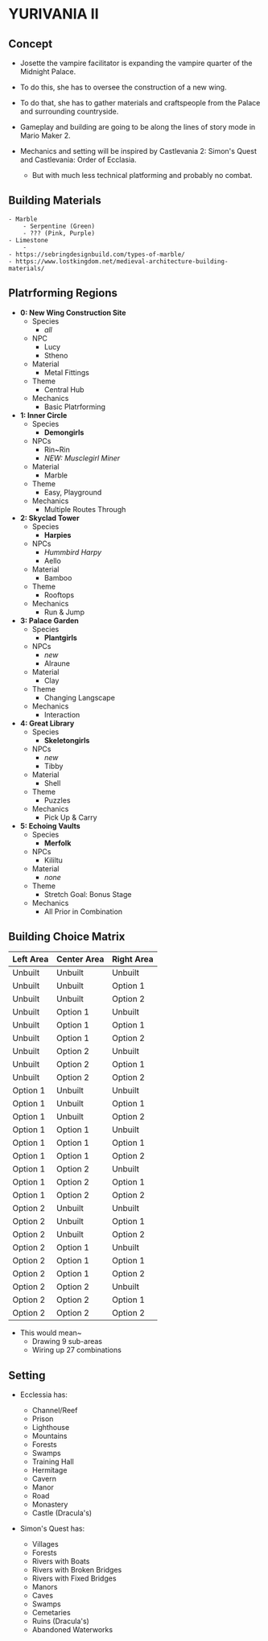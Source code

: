# YURIVANIA II

## Concept

- Josette the vampire facilitator is expanding the vampire quarter of the Midnight Palace.
- To do this, she has to oversee the construction of a new wing.
- To do that, she has to gather materials and craftspeople from the Palace and surrounding countryside.

- Gameplay and building are going to be along the lines of story mode in Mario Maker 2.
- Mechanics and setting will be inspired by Castlevania 2: Simon's Quest and Castlevania: Order of Ecclasia.
    - But with much less technical platforming and probably no combat.

## Building Materials

    - Marble
        - Serpentine (Green)
        - ??? (Pink, Purple)
    - Limestone
        -
    - https://sebringdesignbuild.com/types-of-marble/
    - https://www.lostkingdom.net/medieval-architecture-building-materials/

## Platrforming Regions

- **0: New Wing Construction Site**
    - Species
        - *all*
    - NPC
        - Lucy
        - Stheno
    - Material
        - Metal Fittings
    - Theme
        - Central Hub
    - Mechanics
        - Basic Platrforming
- **1: Inner Circle**
    - Species
        - **Demongirls**
    - NPCs
        - Rin~Rin
        - *NEW: Musclegirl Miner*
    - Material
        - Marble
    - Theme
        - Easy, Playground
    - Mechanics
        - Multiple Routes Through
- **2: Skyclad Tower**
    - Species
        - **Harpies**
    - NPCs
        - *Hummbird Harpy*
        - Aello
    - Material
        - Bamboo
    - Theme
        - Rooftops
    - Mechanics
        - Run & Jump
- **3: Palace Garden**
    - Species
        - **Plantgirls**
    - NPCs
        - *new*
        - Alraune
    - Material
        - Clay
    - Theme
        - Changing Langscape
    - Mechanics
        - Interaction
- **4: Great Library**
    - Species
        - **Skeletongirls**
    - NPCs
        - *new*
        - Tibby
    - Material
        - Shell
    - Theme
        - Puzzles
    - Mechanics
        - Pick Up & Carry
- **5: Echoing Vaults**
    - Species
        - **Merfolk**
    - NPCs
        - Kililtu
    - Material
        - *none*
    - Theme
        - Stretch Goal: Bonus Stage
    - Mechanics
        - All Prior in Combination


## Building Choice Matrix

| Left Area | Center Area | Right Area |
| --- | --- | --- |
| Unbuilt  | Unbuilt  | Unbuilt  |
| Unbuilt  | Unbuilt  | Option 1 |
| Unbuilt  | Unbuilt  | Option 2 |
| Unbuilt  | Option 1 | Unbuilt  |
| Unbuilt  | Option 1 | Option 1 |
| Unbuilt  | Option 1 | Option 2 |
| Unbuilt  | Option 2 | Unbuilt  |
| Unbuilt  | Option 2 | Option 1 |
| Unbuilt  | Option 2 | Option 2 |
| Option 1 | Unbuilt  | Unbuilt  |
| Option 1 | Unbuilt  | Option 1 |
| Option 1 | Unbuilt  | Option 2 |
| Option 1 | Option 1 | Unbuilt  |
| Option 1 | Option 1 | Option 1 |
| Option 1 | Option 1 | Option 2 |
| Option 1 | Option 2 | Unbuilt  |
| Option 1 | Option 2 | Option 1 |
| Option 1 | Option 2 | Option 2 |
| Option 2 | Unbuilt  | Unbuilt  |
| Option 2 | Unbuilt  | Option 1 |
| Option 2 | Unbuilt  | Option 2 |
| Option 2 | Option 1 | Unbuilt  |
| Option 2 | Option 1 | Option 1 |
| Option 2 | Option 1 | Option 2 |
| Option 2 | Option 2 | Unbuilt  |
| Option 2 | Option 2 | Option 1 |
| Option 2 | Option 2 | Option 2 |

- This would mean~
    - Drawing 9 sub-areas
    - Wiring up 27 combinations

## Setting

- Ecclessia has:
    - Channel/Reef
    - Prison
    - Lighthouse
    - Mountains
    - Forests
    - Swamps
    - Training Hall
    - Hermitage
    - Cavern
    - Manor
    - Road
    - Monastery
    - Castle (Dracula's)

- Simon's Quest has:
    - Villages
    - Forests
    - Rivers with Boats
    - Rivers with Broken Bridges 
    - Rivers with Fixed Bridges
    - Manors
    - Caves
    - Swamps
    - Cemetaries
    - Ruins (Dracula's)
    - Abandoned Waterworks
